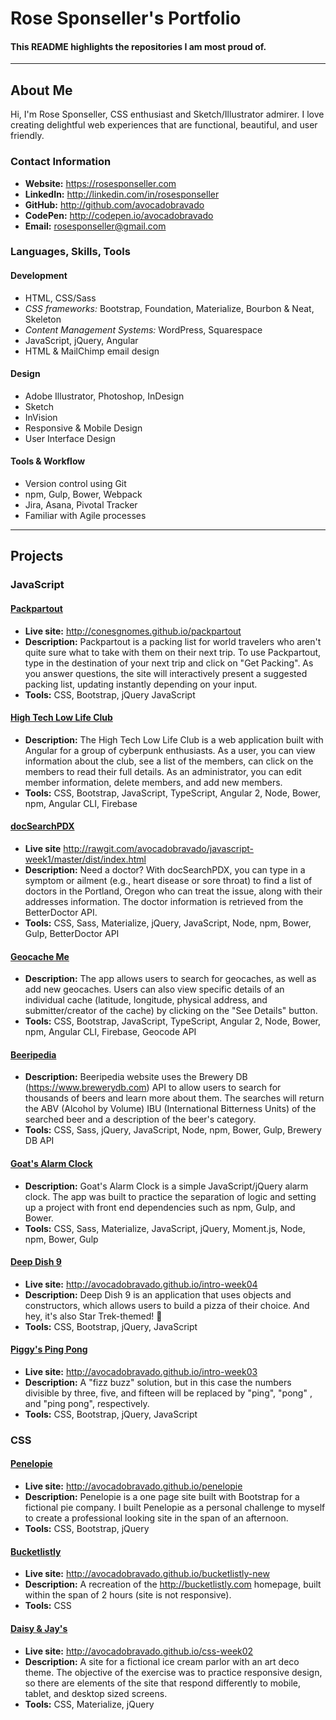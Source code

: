 # Rose Sponseller's Portfolio

#### This README highlights the repositories I am most proud of.
---
## About Me

Hi, I'm Rose Sponseller, CSS enthusiast and Sketch/Illustrator admirer. I love creating delightful web experiences that are functional, beautiful, and user friendly.

### Contact Information

* **Website:** https://rosesponseller.com
* **LinkedIn:** http://linkedin.com/in/rosesponseller
* **GitHub:** http://github.com/avocadobravado
* **CodePen:** http://codepen.io/avocadobravado
* **Email:** rosesponseller@gmail.com

### Languages, Skills, Tools

#### Development
* HTML, CSS/Sass
* _CSS frameworks:_ Bootstrap, Foundation, Materialize, Bourbon & Neat, Skeleton
* _Content Management Systems:_ WordPress, Squarespace
* JavaScript, jQuery, Angular
* HTML & MailChimp email design

#### Design
* Adobe Illustrator, Photoshop, InDesign
* Sketch
* InVision
* Responsive & Mobile Design
* User Interface Design

#### Tools & Workflow

* Version control using Git
* npm, Gulp, Bower, Webpack
* Jira, Asana, Pivotal Tracker
* Familiar with Agile processes

---

## Projects

### JavaScript

#### [Packpartout](https://github.com/avocadobravado/packpartout)
 * **Live site:** http://conesgnomes.github.io/packpartout
 * **Description:** Packpartout is a packing list for world travelers who aren't quite sure what to take with them on their next trip. To use Packpartout, type in the destination of your next trip and click on "Get Packing". As you answer questions, the site will interactively present a suggested packing list, updating instantly depending on your input.
 * **Tools:** CSS, Bootstrap, jQuery JavaScript

#### [High Tech Low Life Club](https://github.com/avocadobravado/javascript-week3)
* **Description:** The High Tech Low Life Club is a web application built with Angular for a group of cyberpunk enthusiasts. As a user, you can view information about the club, see a list of the members, can click on the members to read their full details. As an administrator, you can edit member information, delete members, and add new members.
* **Tools:** CSS, Bootstrap, JavaScript, TypeScript, Angular 2, Node, Bower, npm, Angular CLI, Firebase

#### [docSearchPDX](https://github.com/avocadobravado/javascript-week1)
* **Live site** http://rawgit.com/avocadobravado/javascript-week1/master/dist/index.html
* **Description:** Need a doctor? With docSearchPDX, you can type in a symptom or ailment (e.g., heart disease or sore throat) to find a list of doctors in the Portland, Oregon who can treat the issue, along with their addresses information. The doctor information is retrieved from the BetterDoctor API.
* **Tools:** CSS, Sass, Materialize, jQuery, JavaScript, Node, npm, Bower, Gulp, BetterDoctor API

#### [Geocache Me](https://github.com/avocadobravado/javascript-week4)
* **Description:** The app allows users to search for geocaches, as well as add new geocaches. Users can also view specific details of an individual cache (latitude, longitude, physical address, and submitter/creator of the cache) by clicking on the "See Details" button.
* **Tools:** CSS, Bootstrap, JavaScript, TypeScript, Angular 2, Node, Bower, npm, Angular CLI, Firebase, Geocode API

#### [Beeripedia](https://github.com/avocadobravado/beer-dictionary)
 * **Description:** Beeripedia website uses the Brewery DB (https://www.brewerydb.com) API to allow users to search for thousands of beers and learn more about them. The searches will return the ABV (Alcohol by Volume) IBU (International Bitterness Units) of the searched beer and a description of the beer's category.
 * **Tools:** CSS, Sass, jQuery, JavaScript, Node, npm, Bower, Gulp, Brewery DB API

#### [Goat's Alarm Clock](https://github.com/avocadobravado/alarm-clock)
 * **Description:** Goat's Alarm Clock is a simple JavaScript/jQuery alarm clock. The app was built to practice the separation of logic and setting up a project with front end dependencies such as npm, Gulp, and Bower.
 * **Tools:** CSS, Sass, Materialize, JavaScript, jQuery, Moment.js, Node, npm, Bower, Gulp

#### [Deep Dish 9](https://github.com/avocadobravado/intro-week04)
* **Live site:** http://avocadobravado.github.io/intro-week04
* **Description:** Deep Dish 9 is an application that uses objects and constructors, which allows users to build a pizza of their choice. And hey, it's also Star Trek-themed! 🖖
* **Tools:** CSS, Bootstrap, jQuery, JavaScript

#### [Piggy's Ping Pong](https://github.com/avocadobravado/intro-week03)
* **Live site:** http://avocadobravado.github.io/intro-week03
* **Description:** A "fizz buzz" solution, but in this case the numbers divisible by three, five, and fifteen will be replaced by "ping", "pong" , and "ping pong", respectively.
* **Tools:** CSS, Bootstrap, jQuery, JavaScript

### CSS

#### [Penelopie](https://github.com/avocadobravado/penelopie)
 * **Live site:** http://avocadobravado.github.io/penelopie
 * **Description:** Penelopie is a one page site built with Bootstrap for a fictional pie company. I built Penelopie as a personal challenge to myself to create a professional looking site in the span of an afternoon.
 * **Tools:** CSS, Bootstrap, jQuery

#### [Bucketlistly](https://github.com/avocadobravado/bucketlistly-new)
  * **Live site:** http://avocadobravado.github.io/bucketlistly-new
  * **Description:** A recreation of the http://bucketlistly.com homepage, built within the span of 2 hours (site is not responsive).
  * **Tools:** CSS

#### [Daisy &amp; Jay's](https://github.com/avocadobravado/css-week02)
  * **Live site:** http://avocadobravado.github.io/css-week02
  * **Description:** A site for a fictional ice cream parlor with an art deco theme. The objective of the exercise was to practice responsive design, so there are elements of the site that respond differently to mobile, tablet, and desktop sized screens.
  * **Tools:** CSS, Materialize, jQuery

